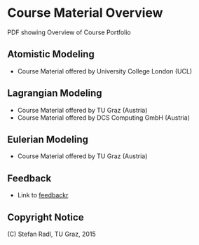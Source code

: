 Course Material Overview
================================

PDF showing Overview of Course Portfolio

Atomistic Modeling
-----------------
* Course Material offered by University College London (UCL)

Lagrangian Modeling
-----------------
* Course Material offered by TU Graz (Austria)
* Course Material offered by DCS Computing GmbH (Austria)

Eulerian Modeling
--------------------
* Course Material offered by TU Graz (Austria)

Feedback
---------------
* Link to [feedbackr](99_Feedback/README.md)

Copyright Notice
-------------
(C) Stefan Radl, TU Graz, 2015
